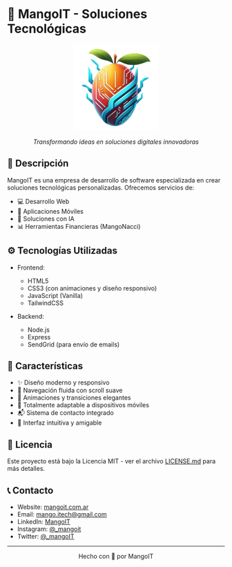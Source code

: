 # 🥭 MangoIT - Soluciones Tecnológicas

<div align="center">
  <img src="assets/logo.png" alt="MangoIT Logo" width="200"/>
  <br>
  <p><i>Transformando ideas en soluciones digitales innovadoras</i></p>
</div>

## 🚀 Descripción

MangoIT es una empresa de desarrollo de software especializada en crear soluciones tecnológicas personalizadas. Ofrecemos servicios de:

- 💻 Desarrollo Web
- 📱 Aplicaciones Móviles
- 🤖 Soluciones con IA
- 📊 Herramientas Financieras (MangoNacci)

## ⚙️ Tecnologías Utilizadas

- Frontend:
  - HTML5
  - CSS3 (con animaciones y diseño responsivo)
  - JavaScript (Vanilla)
  - TailwindCSS

- Backend:
  - Node.js
  - Express
  - SendGrid (para envío de emails)


## 🌟 Características

- ✨ Diseño moderno y responsivo
- 🎯 Navegación fluida con scroll suave
- 💫 Animaciones y transiciones elegantes
- 📱 Totalmente adaptable a dispositivos móviles
- 📬 Sistema de contacto integrado
- 🎨 Interfaz intuitiva y amigable

## 📄 Licencia

Este proyecto está bajo la Licencia MIT - ver el archivo [LICENSE.md](LICENSE.md) para más detalles.

## 📞 Contacto

- Website: [mangoit.com.ar](https://www.mangoit.com.ar)
- Email: mango.itech@gmail.com
- LinkedIn: [MangoIT](https://www.linkedin.com/company/man6oit)
- Instagram: [@_mangoit](https://www.instagram.com/_mangoit/)
- Twitter: [@_mangoIT](https://x.com/_mangoIT)

---
<div align="center">
  <p>Hecho con 🧡 por MangoIT</p>
</div>
